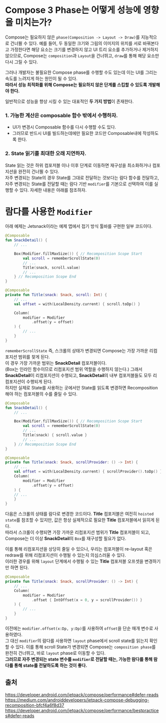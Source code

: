 # Compose 3 Phase는 어떻게 성능에 영향을 미치는가?
Compose는 필요하지 않은 `phase(Composition -> Layout -> Draw)`를 지능적으로 건너뛸 수 있다.
예를 들어, 두 동일한 크기와 그림의 이미지의 위치를 서로 바꿔본다고 가정한다면 해당 요소는 크기를 변경하지 않고 UI 트리 요소를 추가하거나 제거하지 않으므로, Compose는 `composition`과 `Layout`을 건너뛰고, `draw`를 통해 해당 요소만 다시 그릴 수 있다.

그러나 개발자는 불필요한 Compose phase를 수행할 수도 있는데 이는 UI를 그리는 속도를 느려지게 하는 원인이 될 수 있다.  
**따라서 성능 최적화를 위해 Compose는 필요하지 않은 단계를 스킵할 수 있도록 개발해야 한다.**

일반적으로 성능을 향상 시킬 수 있는 대표적인 **두 가지 방법**이 존재한다.  
### 1. 가능한 계산은 composable 함수 밖에서 수행하자.
- UI가 변경시 Composable 함수를 다시 수행할 수도 있다. 
- 그러므로 반드시 UI를 빌드하는데에만 필요한 코드만 Composable내에 작성하도록 한다.

### 2. State 읽기를 최대한 오래 지연하자.
State 읽는 것은 하위 컴포저블 이나 이후 단계로 이동하면 재구성을 최소화하거나 컴포지션을 완전히 건너뛸 수 있다.  
자주 변경되는 State의 경우 State를 그대로 전달하는 것보다는 람다 함수를 전달하고, 자주 변경되는 State를 전달할 때는 람다 기반 `modifier`를 기본으로 선택하여 이를 실행할 수 있다.
자세한 내용은 아래를 참조하자.

# 람다를 사용한 `Modifier`
아래 예제는 Jetsnack이라는 예제 앱에서 접기 방식 툴바를 구현한 일부 코드이다.
``` kotlin
@Composable
fun SnackDetail() {
    // ...

    Box(Modifier.fillMaxSize()) { // Recomposition Scope Start
        val scroll = rememberScrollState(0)
        // ...
        Title(snack, scroll.value)
        // ...
    } // Recomposition Scope End
}

@Composable
private fun Title(snack: Snack, scroll: Int) {
    // ...
    val offset = with(LocalDensity.current) { scroll.toDp() }

    Column(
        modifier = Modifier
            .offset(y = offset)
    ) {
        // ...
    }
}
```
`rememberScrollState` 즉, 스크롤의 상태가 변경되면 Compose는 가장 가까운 리컴포지션 범위를 찾게 된다.  
이 경우 가장 가까운 범위는 **SnackDetail** 컴포저블이다.  
(Box는 인라인 함수이므로 리컴포지션 범위 역할을 수행하지 않는다.)
그래서 **SnackDetail**이 리컴포지션이 수행되고, **SnackDetail**의 내부 컴포저블들도 모두 리컴포지션이 수행되게 된다.  
하지만 실제로 State를 사용하는 곳에서만 State를 읽도록 변경하면 Recomposition해야 하는 컴포저블의 수를 줄일 수 있다.
``` kotlin
@Composable
fun SnackDetail() {
    // ...

    Box(Modifier.fillMaxSize()) { // Recomposition Scope Start
        val scroll = rememberScrollState(0)
        // ...
        Title(snack) { scroll.value }
        // ...
    } // Recomposition Scope End
}

@Composable
private fun Title(snack: Snack, scrollProvider: () -> Int) {
    // ...
    val offset = with(LocalDensity.current) { scrollProvider().toDp() }
    Column(
        modifier = Modifier
            .offset(y = offset)
    ) {
    // ...
    }
}
```
다음은 스크롤의 상태를 람다로 변경한 코드이다.
**Title** 컴포저블은 여전히 `hoisted state`를 참조할 수 있지만, 값은 항상 실제적으로 필요한 **Title** 컴포저블에서 읽히게 된다.  
따라서 스크롤이 수행되면 가장 가까운 리컴포지션 범위가 **Title** 컴포저블이 되고, Compose는 더 이상 **SnackDetail**의 `Box`를 재구성할 필요가 없다.  


이를 통해 리컴포지션을 상당히 줄일 수 있으나, 우리는 컴포저블이 re-layout 혹은 redraw를 위해 리컴포지션이 수행될 수 있는지 의심스러울 수 있다.  
이러한 경우를 위해 `layout` 단계에서 수행될 수 있는  **Title** 컴포저블 오프셋을 변경하기만 하면 된다.
```kotlin
@Composable
private fun Title(snack: Snack, scrollProvider: () -> Int) {
    // ...
    Column(
        modifier = Modifier
            .offset { IntOffset(x = 0, y = scrollProvider()) }
    ) {
        // ...
    }
}
```
이전에는 `modifier.offset(x:Dp, y:Dp)`를 사용하여 `offset`을 단순 매개 변수로 사용하였다.  
그 대신 `modifier`의 람다를 사용하면 `layout` phase에서 scroll state를 읽는지 확인할 수 있다. 이를 통해 scroll State가 변경되면 Compose는 `composition phase`를 완전히 건너뛰고, 바로 `layout` phase로 이동할 수 있다.  
**그러므로 자주 변경되는 state 변수를 `modifier`로 전달할 때는, 가능한 람다를 통해 람다를 통해 state를 전달하도록 하는 것이 좋다.**
  
## 출처
https://developer.android.com/jetpack/compose/performance#defer-reads  
https://medium.com/androiddevelopers/jetpack-compose-debugging-recomposition-bfcf4a6f8d37
https://developer.android.com/jetpack/compose/performance/bestpractices#defer-reads
